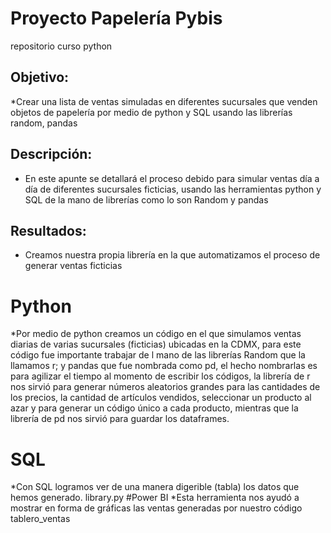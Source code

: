 # Proyecto Papelería Pybis
repositorio curso python 
## Objetivo:
*Crear una lista de ventas simuladas en diferentes sucursales que venden objetos de papelería por medio de python y SQL usando las librerías random, pandas 
## Descripción:
* En este apunte se detallará el proceso debido para simular ventas día a día de diferentes sucursales ficticias, usando las herramientas python y SQL de la mano de librerías como lo son Random y pandas
## Resultados:
* Creamos nuestra propia librería en la que automatizamos el proceso de generar ventas ficticias

# Python
*Por medio de python creamos un código en el que simulamos ventas diarias de varias sucursales (ficticias) ubicadas en la CDMX, para este código fue importante trabajar de l mano de las librerías Random que la llamamos r; y pandas que fue nombrada como pd, el hecho nombrarlas es para agilizar el tiempo al momento de escribir los códigos, la librería de r nos sirvió para generar números aleatorios grandes para las cantidades de los precios, la cantidad de artículos vendidos, seleccionar un producto al azar y para generar un código único a cada producto, mientras que la librería de pd nos sirvió para guardar los dataframes.
# SQL
*Con SQL logramos ver de una manera digerible (tabla) los datos que hemos generado. library.py 
#Power BI
*Esta herramienta nos ayudó a mostrar en forma de gráficas las ventas generadas por nuestro código tablero_ventas
